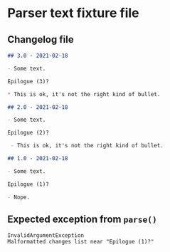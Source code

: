 # Parser text fixture file

## Changelog file
  ~~~~~~~~markdown changelog
  ## 3.0 - 2021-02-18
  
  - Some text.
  
  Epilogue (3)?
  
  * This is ok, it's not the right kind of bullet.
  
  ## 2.0 - 2021-02-18
  
  - Some text.
  
  Epilogue (2)?
  
   - This is ok, it's not the right kind of bullet.
  
  ## 1.0 - 2021-02-18
  
  - Some text.
  
  Epilogue (1)?
  
  - Nope.
  
  ~~~~~~~~

## Expected exception from `parse()`
  ~~~~~~~~text parse-exception
  InvalidArgumentException
  Malformatted changes list near "Epilogue (1)?"
  ~~~~~~~~
